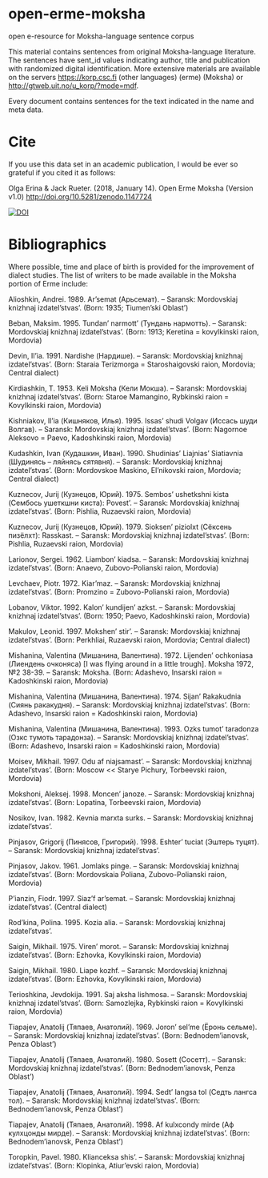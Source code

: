 # open-erme-moksha
open e-resource for Moksha-language sentence corpus

This material contains sentences from original Moksha-language literature. The sentences have sent_id values indicating author, title and publication with randomized digital identification. More extensive materials are available on the servers https://korp.csc.fi (other languages) (erme) (Moksha) or http://gtweb.uit.no/u_korp/?mode=mdf.

Every document contains sentences for the text indicated in the name and meta data.

# Cite

If you use this data set in an academic publication, I would be ever so grateful if you cited it as follows:

Olga Erina & Jack Rueter. (2018, January 14). Open Erme Moksha (Version v1.0) http://doi.org/10.5281/zenodo.1147724

[![DOI](https://zenodo.org/badge/117541298.svg)](https://zenodo.org/badge/latestdoi/117541298)

# Bibliographics

Where possible, time and place of birth is provided for the improvement of dialect studies.
The list of writers to be made available in the Moksha portion of Erme include:

Alioshkin, Andrei. 1989. Ar’semat (Арьсемат). – Saransk: Mordovskiaj knizhnaj izdatel’stvas’. (Born: 1935; Tiumen’ski Oblast’)

Beban, Maksim. 1995. Tundan’ narmott’ (Тундань нармотть). – Saransk: Mordovskiaj knizhnaj izdatel’stvas’. (Born: 1913; Keretina = kovylkinski raion, Mordovia)

Devin, Il’ia. 1991. Nardishe (Нардише). – Saransk: Mordovskiaj knizhnaj izdatel’stvas’. (Born: Staraia Terizmorga = Staroshaigovski raion, Mordovia; Central dialect)

Kirdiashkin, T. 1953. Keli Moksha (Кели Мокша). – Saransk: Mordovskiaj knizhnaj izdatel’stvas’. (Born: Staroe Mamangino, Rybkinski raion = Kovylkinski raion, Mordovia)

Kishniakov, Il’ia (Кишняков, Илья). 1995. Issas’ shudi Volgav (Иссась шуди Волгав). – Saransk: Mordovskiaj knizhnaj izdatel’stvas’. (Born: Nagornoe Aleksovo = Paevo, Kadoshkinski raion, Mordovia)

Kudashkin, Ivan (Кудашкин, Иван). 1990. Shudinias’ Liajnias’ Siatiavnia (Шудинясь – ляйнясь сятявня). – Saransk: Mordovskiaj knizhnaj izdatel’stvas’. (Born: Mordovskoe Maskino, El’nikovski raion, Mordovia; Central dialect)

Kuznecov, Jurij (Кузнецов, Юрий). 1975. Sembos’ ushetkshni kista (Сембось ушеткшни киста): Povest’. – Saransk: Mordovskiaj knizhnaj izdatel’stvas’. (Born: Pishlia, Ruzaevski raion, Mordovia)

Kuznecov, Jurij (Кузнецов, Юрий). 1979. Sioksen’ piziolxt (Сёксень пизёлхт): Rasskast. – Saransk: Mordovskiaj knizhnaj izdatel’stvas’. (Born: Pishlia, Ruzaevski raion, Mordovia)

Larionov, Sergei. 1962. Liambon’ kiadsa. – Saransk: Mordovskiaj knizhnaj izdatel’stvas’. (Born: Anaevo, Zubovo-Polianski raion, Mordovia)

Levchaev, Piotr. 1972. Kiar’maz. – Saransk: Mordovskiaj knizhnaj izdatel’stvas’. (Born: Promzino = Zubovo-Polianski raion, Mordovia)

Lobanov, Viktor. 1992. Kalon’ kundijen’ azkst. – Saransk: Mordovskiaj knizhnaj izdatel’stvas’. (Born: 1950; Paevo, Kadoshkinski raion, Mordovia)

Makulov, Leonid. 1997. Mokshen’ stir’. – Saransk: Mordovskiaj knizhnaj izdatel’stvas’. (Born: Perkhliai, Ruzaevski raion, Mordovia; Central dialect)

Mishanina, Valentina (Мишанина, Валентина). 1972. Lijenden’ ochkoniasa (Лиендень очконяса) [I was flying around in a little trough]. Moksha 1972, №2 38-39. – Saransk: Moksha. (Born: Adashevo, Insarski raion = Kadoshkinski raion, Mordovia)

Mishanina, Valentina (Мишанина, Валентина). 1974. Sijan’ Rakakudnia (Сиянь ракакудня). – Saransk: Mordovskiaj knizhnaj izdatel’stvas’. (Born: Adashevo, Insarski raion = Kadoshkinski raion, Mordovia)

Mishanina, Valentina (Мишанина, Валентина). 1993. Ozks tumot’ taradonza (Озкс тумоть тарадонза). – Saransk: Mordovskiaj knizhnaj izdatel’stvas’. (Born: Adashevo, Insarski raion = Kadoshkinski raion, Mordovia)

Moisev, Mikhail. 1997. Odu af niajsamast’. – Saransk: Mordovskiaj knizhnaj izdatel’stvas’. (Born: Moscow << Starye Pichury, Torbeevski raion, Mordovia)

Mokshoni, Aleksej. 1998. Moncen’ janoze. – Saransk: Mordovskiaj knizhnaj izdatel’stvas’. (Born: Lopatina, Torbeevski raion, Mordovia)

Nosikov, Ivan. 1982. Kevnia marxta surks. – Saransk: Mordovskiaj knizhnaj izdatel’stvas’.

Pinjasov, Grigorij (Пинясов, Григорий). 1998. Eshter’ tuciat (Эштерь туцят). – Saransk: Mordovskiaj knizhnaj izdatel’stvas’. 

Pinjasov, Jakov. 1961. Jomlaks pinge. – Saransk: Mordovskiaj knizhnaj izdatel’stvas’. (Born: Mordovskaia Poliana, Zubovo-Polianski raion, Mordovia)

P’ianzin, Fiodr. 1997. Siaz’f ar’semat. – Saransk: Mordovskiaj knizhnaj izdatel’stvas’. (Central dialect)

Rod’kina, Polina. 1995. Kozia alia. – Saransk: Mordovskiaj knizhnaj izdatel’stvas’. 

Saigin, Mikhail. 1975. Viren’ morot. – Saransk: Mordovskiaj knizhnaj izdatel’stvas’. (Born: Ezhovka, Kovylkinski raion, Mordovia)

Saigin, Mikhail. 1980. Liape kozhf. – Saransk: Mordovskiaj knizhnaj izdatel’stvas’. (Born: Ezhovka, Kovylkinski raion, Mordovia)

Terioshkina, Jevdokija. 1991. Saj aksha lishmosa. – Saransk: Mordovskiaj knizhnaj izdatel’stvas’. (Born: Samozlejka, Rybkinski raion = Kovylkinski raion, Mordovia)

Tiapajev, Anatolij (Тяпаев, Анатолий). 1969. Joron’ sel’me (Ёронь сельме). – Saransk: Mordovskiaj knizhnaj izdatel’stvas’. (Born: Bednodem’ianovsk, Penza Oblast’)

Tiapajev, Anatolij (Тяпаев, Анатолий). 1980. Sosett (Сосетт). – Saransk: Mordovskiaj knizhnaj izdatel’stvas’. (Born: Bednodem’ianovsk, Penza Oblast’)

Tiapajev, Anatolij (Тяпаев, Анатолий). 1994. Sedt’ langsa tol (Седть лангса тол). – Saransk: Mordovskiaj knizhnaj izdatel’stvas’. (Born: Bednodem’ianovsk, Penza Oblast’)

Tiapajev, Anatolij (Тяпаев, Анатолий). 1998. Af kulxcondy mirde (Аф кулхцонды мирде). – Saransk: Mordovskiaj knizhnaj izdatel’stvas’. (Born: Bednodem’ianovsk, Penza Oblast’)

Toropkin, Pavel. 1980. Klianceksa shis’. – Saransk: Mordovskiaj knizhnaj izdatel’stvas’. (Born: Klopinka, Atiur’evski raion, Mordovia)
